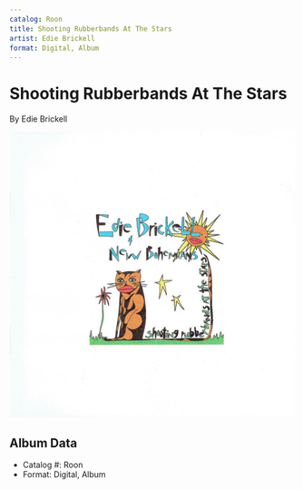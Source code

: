 ```yaml
---
catalog: Roon
title: Shooting Rubberbands At The Stars
artist: Edie Brickell
format: Digital, Album
---
```


# Shooting Rubberbands At The Stars

By Edie Brickell

![](../../assets/albumcovers/Edie_Brickell-Shooting_Rubberbands_At_The_Stars.png)

## Album Data

- Catalog #: Roon
- Format: Digital, Album

